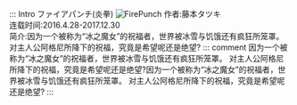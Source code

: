::: Intro ファイアパンチ(炎拳)
![FirePunch](/Loved/ComicCover/Fire_Punch.jpg)
作者:藤本タツキ  
连载时间:2016.4.28-2017.12.30  
简介:因为一个被称为“冰之魔女”的祝福者，世界被冰雪与饥饿还有疯狂所笼罩。 对主人公阿格尼所降下的祝福，究竟是希望呢还是绝望?
::: comment 
因为一个被称为“冰之魔女”的祝福者，世界被冰雪与饥饿还有疯狂所笼罩。 对主人公阿格尼所降下的祝福，究竟是希望呢还是绝望?因为一个被称为“冰之魔女”的祝福者，世界被冰雪与饥饿还有疯狂所笼罩。 对主人公阿格尼所降下的祝福，究竟是希望呢还是绝望?
:::

